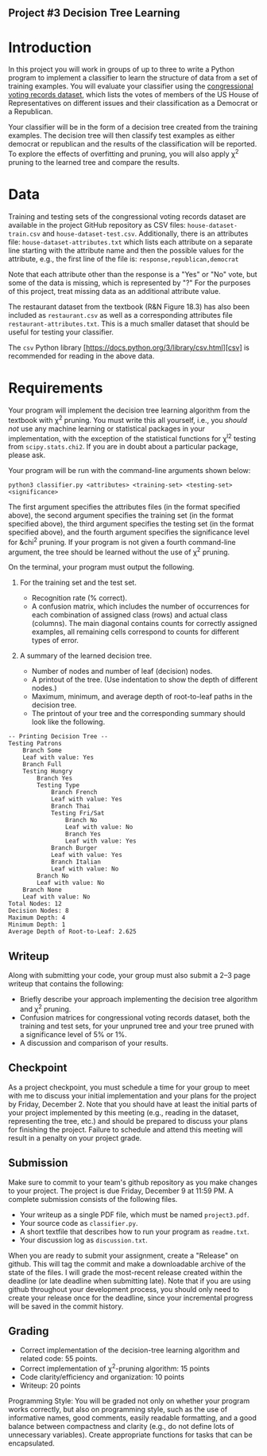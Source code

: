 Project \#3 Decision Tree Learning
----------------------------------

# Introduction

In this project you will work in groups of up to three to write a Python program to implement a classifier to learn the structure of data from a set of training examples. You will evaluate your classifier using the [congressional voting records dataset][votes], which lists the votes of members of the US House of Representatives on different issues and their classification as a Democrat or a Republican.

Your classifier will be in the form of a decision tree created from the training examples. The decision tree will then classify test examples as either democrat or republican and the results of the classification will be reported.  
To explore the effects of overfitting and pruning, you will also apply
&chi;<sup>2</sup> pruning to the learned tree and compare the results.

[votes]:https://archive.ics.uci.edu/ml/datasets/congressional+voting+records

# Data

Training and testing sets of the congressional voting records dataset are available in the project GitHub repository as CSV files: `house-dataset-train.csv` and `house-dataset-test.csv`. Additionally, there is
an attributes file: `house-dataset-attributes.txt` which lists each attribute on a separate line starting
with the attribute name and then the possible values for the attribute, e.g., the first line of the file is:
`response,republican,democrat`

Note that each attribute other than the response is a "Yes" or "No" vote, but some of the data is 
missing, which is represented by "?" For the purposes of this project, treat missing data as an additional 
attribute value.

The restaurant dataset from the textbook (R&N Figure 18.3) has also been included as `restaurant.csv` as well as a corresponding attributes file `restaurant-attributes.txt`. This is a much smaller dataset that should be useful for testing your classifier.

The `csv` Python library [https://docs.python.org/3/library/csv.html][csv]  is recommended for reading in the above data.

[csv]:https://docs.python.org/3/library/csv.html

# Requirements

Your program will implement the decision tree learning algorithm from the textbook with &chi;<sup>2</sup> pruning. You must write this all yourself, i.e., you *should not* use any machine learning or statistical packages in your implementation, with the exception of the statistical functions for &chi;<sup>l2</sup> testing from `scipy.stats.chi2`. If you are in doubt about a particular package, please ask.

Your program will be run with the command-line arguments shown below:

`python3 classifier.py <attributes> <training-set> <testing-set> <significance>`


The first argument specifies the attributes files (in the format specified above), the second argument specifies the training set (in the format specified above), the third argument specifies the testing set (in the format specified above), and the fourth argument specifies the significance level for &chi<sup>2</sup> pruning. If your program is not given a fourth command-line argument, the tree should be learned without the use of &chi;<sup>2</sup> pruning.

On the terminal, your program must output the following.
  1. For the training set and the test set.
  
     - Recognition rate (% correct).
     - A confusion matrix, which includes the number of occurrences for each combination of assigned class (rows) and actual class (columns). The main diagonal contains counts for correctly assigned examples, all remaining cells correspond to counts for different types of error.
    
  2. A summary of the learned decision tree.
  
     - Number of nodes and number of leaf (decision) nodes.
     - A printout of the tree. (Use indentation to show the depth of different nodes.)
     - Maximum, minimum, and average depth of root-to-leaf paths in the decision tree.
     - The printout of your tree and the corresponding summary should look like the following.
```
-- Printing Decision Tree --
Testing Patrons
    Branch Some
    Leaf with value: Yes
    Branch Full
    Testing Hungry
        Branch Yes
        Testing Type
            Branch French
            Leaf with value: Yes
            Branch Thai
            Testing Fri/Sat
                Branch No
                Leaf with value: No
                Branch Yes
                Leaf with value: Yes
            Branch Burger
            Leaf with value: Yes
            Branch Italian
            Leaf with value: No
        Branch No
        Leaf with value: No
    Branch None
    Leaf with value: No
Total Nodes: 12
Decision Nodes: 8
Maximum Depth: 4
Minimum Depth: 1
Average Depth of Root-to-Leaf: 2.625
```


## Writeup

Along with submitting your code, your group must also submit a 2–3 page writeup that contains the following:

  * Briefly describe your approach implementing the decision tree algorithm and &chi;<sup>2</sup> pruning.
  * Confusion matrices for congressional voting records dataset, both the training and test sets, for your unpruned tree and your tree pruned with a significance level of 5% or 1%.
  * A discussion and comparison of your results.

## Checkpoint

As a project checkpoint, you must schedule a time for your group to meet with me
to discuss your initial implementation and your plans for the project by Friday, December 2. Note that you should have at least the initial parts of your project implemented by this meeting (e.g., reading in the dataset, representing the tree, etc.) and should be prepared to discuss your plans for finishing the project. Failure to schedule and attend this meeting will result in a penalty on your project grade.

## Submission

Make sure to commit to your team's github repository as you make changes to your project. The project is due Friday, December 9 at 11:59 PM. A complete
submission consists of the following files.

  * Your writeup as a single PDF file, which must be named `project3.pdf`.
  * Your source code as `classifier.py`.
  * A short textfile that describes how to run your program as `readme.txt`.
  * Your discussion log as `discussion.txt`.

When you are ready to submit your assignment, create a "Release" on github. This will tag the commit
and make a downloadable archive of the state of the files. I will grade the most-recent release created
within the deadline (or late deadline when submitting late). Note that if you are using github throughout your
development process, you should only need to create your release once for the deadline, since your incremental
progress will be saved in the commit history.

## Grading

  * Correct implementation of the decision-tree learning algorithm and related code: 55 points.
  * Correct implementation of &chi;<sup>2</sup>-pruning algorithm: 15 points
  * Code clarity/efficiency and organization: 10 points
  * Writeup: 20 points

Programming Style: You will be graded
not only on whether your program works correctly, but also on
programming style, such as the use of informative names, good
comments, easily readable formatting, and a good balance between
compactness and clarity (e.g., do not define lots of unnecessary
variables). Create appropriate
functions for tasks that can be encapsulated.
